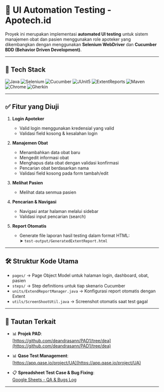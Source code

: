 # 🧪 UI Automation Testing -  Apotech.id

Proyek ini merupakan implementasi **automated UI testing** untuk sistem manajemen obat dan pasien menggunakan role apoteker yang dikembangkan dengan menggunakan **Selenium WebDriver** dan **Cucumber BDD (Behavior Driven Development)**.

---

## 🚀 Tech Stack

![Java](https://img.shields.io/badge/-Java-007396?logo=java&logoColor=white)
![Selenium](https://img.shields.io/badge/-Selenium-43B02A?logo=selenium&logoColor=white)
![Cucumber](https://img.shields.io/badge/-Cucumber-23D96C?logo=cucumber&logoColor=white)
![JUnit5](https://img.shields.io/badge/-JUnit%205-25A162?logo=java&logoColor=white)
![ExtentReports](https://img.shields.io/badge/-ExtentReports-FF6F00?logo=report&logoColor=white)
![Maven](https://img.shields.io/badge/-Maven-C71A36?logo=apachemaven&logoColor=white)
![Chrome](https://img.shields.io/badge/-Chrome-4285F4?logo=googlechrome&logoColor=white)
![Gherkin](https://img.shields.io/badge/-Gherkin-5C2D91?logo=gherkin&logoColor=white)


---

## ✅ Fitur yang Diuji

1. **Login Apoteker**
   - Valid login menggunakan kredensial yang valid
   - Validasi field kosong & kesalahan login

2. **Manajemen Obat**
   - Menambahkan data obat baru
   - Mengedit informasi obat
   - Menghapus data obat dengan validasi konfirmasi
   - Pencarian obat berdasarkan nama
   - Validasi field kosong pada form tambah/edit

3. **Melihat Pasien**
   - Melihat data senmua pasien

4. **Pencarian & Navigasi**
   - Navigasi antar halaman melalui sidebar
   - Validasi input pencarian (search)

5. **Report Otomatis**
   - Generate file laporan hasil testing dalam format HTML:  
     ➤ `test-output/GeneratedExtentReport.html`

---

## 🛠️ Struktur Kode Utama

- `pages/` → Page Object Model untuk halaman login, dashboard, obat, pasien
- `steps/` → Step definitions untuk tiap skenario Cucumber
- `units/ExtendReportManager.java` → Konfigurasi report otomatis dengan Extent
- `utils/ScreenShootUtil.java` → Screenshot otomatis saat test gagal

---

## 🔗 Tautan Terkait
- 📊 **Projek PAD**:  
  [https://github.com/deandrasann/PAD1/tree/dea](https://github.com/deandrasann/PAD1/tree/dea)

- 📊 **Qase Test Management**:  
  [https://app.qase.io/project/UA](https://app.qase.io/project/UA)

- 📋 **Spreadsheet Test Case & Bug Fixing**:  
  [Google Sheets - QA & Bugs Log](https://docs.google.com/spreadsheets/d/1_hPlRwzMhkrVM9dTc0bNTvMZwx-Yhyn1FBdtEe9LYeU/edit?gid=0#gid=0)

---


